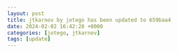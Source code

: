 ```yaml
---
layout: post
title: jtkarnov by jotego has been updated to 659baa4
date: 2024-02-02 16:42:28 +0000
categories: [jotego, jtkarnov]
tags: [update]
---
```


